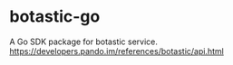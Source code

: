 # botastic-go
A Go SDK package for botastic service. https://developers.pando.im/references/botastic/api.html
